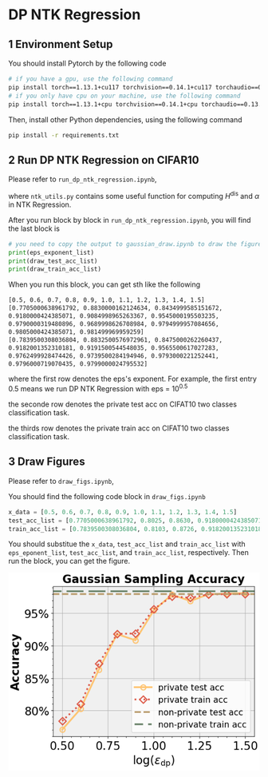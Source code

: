 # DP NTK Regression

## 1 Environment Setup

You should install Pytorch by the following code
``` bash
# if you have a gpu, use the following command
pip install torch==1.13.1+cu117 torchvision==0.14.1+cu117 torchaudio==0.13.1 --extra-index-url https://download.pytorch.org/whl/cu117
# if you only have cpu on your machine, use the following command
pip install torch==1.13.1+cpu torchvision==0.14.1+cpu torchaudio==0.13.1 --extra-index-url https://download.pytorch.org/whl/cpu
```

Then, install other Python dependencies, using the following command
``` bash
pip install -r requirements.txt
```

## 2 Run DP NTK Regression on CIFAR10
Please refer to `run_dp_ntk_regression.ipynb`, 

where `ntk_utils.py` contains some useful function for computing $H^{\mathrm{dis}}$ and $\alpha$ in NTK Regression. 

After you run block by block in `run_dp_ntk_regression.ipynb`, you will find the last block is 
``` python
# you need to copy the output to gaussian_draw.ipynb to draw the figures.
print(eps_exponent_list)
print(draw_test_acc_list)
print(draw_train_acc_list)
```

When you run this block, you can get sth like the following
```
[0.5, 0.6, 0.7, 0.8, 0.9, 1.0, 1.1, 1.2, 1.3, 1.4, 1.5]
[0.7705000638961792, 0.8830000162124634, 0.8434999585151672, 0.9180000424385071, 0.9084998965263367, 0.9545000195503235, 0.9790000319480896, 0.9689998626708984, 0.9794999957084656, 0.9805000424385071, 0.981499969959259]
[0.7839500308036804, 0.8832500576972961, 0.8475000262260437, 0.9182001352310181, 0.9191500544548035, 0.9565500617027283, 0.9762499928474426, 0.9739500284194946, 0.9793000221252441, 0.9796000719070435, 0.9799000024795532]
```

where the first row denotes the eps's exponent. For example, the first entry 0.5 means we run DP NTK Regression with eps = $10^{0.5}$

the seconde row denotes the private test acc on CIFAT10 two classes classification task. 

the thirds row denotes the private train acc on CIFAT10 two classes classification task. 

## 3 Draw Figures

Please refer to `draw_figs.ipynb`, 

You should find the following code block in `draw_figs.ipynb`
``` python
x_data = [0.5, 0.6, 0.7, 0.8, 0.9, 1.0, 1.1, 1.2, 1.3, 1.4, 1.5]
test_acc_list = [0.7705000638961792, 0.8025, 0.8630, 0.9180000424385071, 0.9084998965263367, 0.9545000195503235, 0.9790000319480896, 0.9689998626708984, 0.9794999957084656, 0.9805000424385071, 0.981499969959259]
train_acc_list = [0.7839500308036804, 0.8103, 0.8726, 0.9182001352310181, 0.9191500544548035, 0.9565500617027283, 0.9762499928474426, 0.9739500284194946, 0.9793000221252441, 0.9796000719070435, 0.9799000024795532]

```

You should substitue the `x_data`, `test_acc_list` and `train_acc_list` with `eps_eponent_list`, `test_acc_list`, and `train_acc_list`, respectively. Then run the block, you can get the figure.

![](ntk_figs/gaussian_mechanism_accuracy.png)


